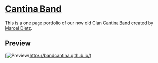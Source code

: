 # [Cantina Band](https://bandcantina.github.io/)

This is a one page portfolio of our new old Clan [Cantina Band](https://bandcantina.github.io/) created by [Marcel Dietz](dietze1595.github.io). 
## Preview

[![Preview](https://imgur.com/a/cNThtU0)(https://bandcantina.github.io/)
